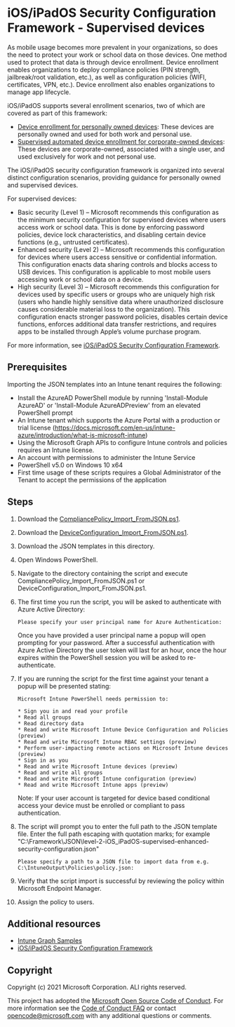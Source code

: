 
# iOS/iPadOS Security Configuration Framework - Supervised devices

As mobile usage becomes more prevalent in your organizations, so does the need to protect your work or school data on those devices. One method used to protect that data is through device enrollment. Device enrollment enables organizations to deploy compliance policies (PIN strength, jailbreak/root validation, etc.), as well as configuration policies (WIFI, certificates, VPN, etc.). Device enrollment also enables organizations to manage app lifecycle.

iOS/iPadOS supports several enrollment scenarios, two of which are covered as part of this framework:

- [Device enrollment for personally owned devices](https://docs.microsoft.com/mem/intune/enrollment/ios-enroll): These devices are personally owned and used for both work and personal use.
- [Supervised automated device enrollment for corporate-owned devices](https://docs.microsoft.com/mem/intune/enrollment/device-enrollment-program-enroll-ios): These devices are corporate-owned, associated with a single user, and used exclusively for work and not personal use.

The iOS/iPadOS security configuration framework is organized into several distinct configuration scenarios, providing guidance for personally owned and supervised devices.

For supervised devices:

- Basic security (Level 1) – Microsoft recommends this configuration as the minimum security configuration for supervised devices where users access work or school data. This is done by enforcing password policies, device lock characteristics, and disabling certain device functions (e.g., untrusted certificates).
- Enhanced security (Level 2) – Microsoft recommends this configuration for devices where users access sensitive or confidential information. This configuration enacts data sharing controls and blocks access to USB devices. This configuration is applicable to most mobile users accessing work or school data on a device.
- High security (Level 3) – Microsoft recommends this configuration for devices used by specific users or groups who are uniquely high risk (users who handle highly sensitive data where unauthorized disclosure causes considerable material loss to the organization). This configuration enacts stronger password policies, disables certain device functions, enforces additional data transfer restrictions, and requires apps to be installed through Apple’s volume purchase program.


For more information, see [iOS/iPadOS Security Configuration Framework](https://docs.microsoft.com/mem/intune/enrollment/ios-ipados-configuration-framework).

## Prerequisites

Importing the JSON templates into an Intune tenant requires the following:

- Install the AzureAD PowerShell module by running 'Install-Module AzureAD' or 'Install-Module AzureADPreview' from an elevated PowerShell prompt
- An Intune tenant which supports the Azure Portal with a production or trial license (https://docs.microsoft.com/en-us/intune-azure/introduction/what-is-microsoft-intune)
- Using the Microsoft Graph APIs to configure Intune controls and policies requires an Intune license.
- An account with permissions to administer the Intune Service
- PowerShell v5.0 on Windows 10 x64
- First time usage of these scripts requires a Global Administrator of the Tenant to accept the permissions of the application

## Steps

1. Download the [CompliancePolicy_Import_FromJSON.ps1](https://github.com/microsoftgraph/powershell-intune-samples/blob/master/CompliancePolicy/CompliancePolicy_Import_FromJSON.ps1).
1. Download the [DeviceConfiguration_Import_FromJSON.ps1](https://github.com/microsoftgraph/powershell-intune-samples/blob/master/DeviceConfiguration/DeviceConfiguration_Import_FromJSON.ps1).
1. Download the JSON templates in this directory.
1. Open Windows PowerShell.
1. Navigate to the directory containing the script and execute CompliancePolicy_Import_FromJSON.ps1 or DeviceConfiguration_Import_FromJSON.ps1.
1. The first time you run the script, you will be asked to authenticate with Azure Active Directory:
    ```
    Please specify your user principal name for Azure Authentication:
    ```
    Once you have provided a user principal name a popup will open prompting for your password. After a successful authentication with Azure Active Directory the user token will last for an hour, once the hour expires within the PowerShell session you will be asked to re-authenticate.

6. If you are running the script for the first time against your tenant a popup will be presented stating:

    ```
    Microsoft Intune PowerShell needs permission to:

    * Sign you in and read your profile
    * Read all groups
    * Read directory data
    * Read and write Microsoft Intune Device Configuration and Policies (preview)
    * Read and write Microsoft Intune RBAC settings (preview)
    * Perform user-impacting remote actions on Microsoft Intune devices (preview)
    * Sign in as you
    * Read and write Microsoft Intune devices (preview)
    * Read and write all groups
    * Read and write Microsoft Intune configuration (preview)
    * Read and write Microsoft Intune apps (preview)
    ```
    Note: If your user account is targeted for device based conditional access your device must be enrolled or compliant to pass authentication.

7. The script will prompt you to enter the full path to the JSON template file. Enter the full path escaping with quotation marks; for example "C:\Framework\JSON\level-2-iOS_iPadOS-supervised-enhanced-security-configuration.json"

    ```
    Please specify a path to a JSON file to import data from e.g. C:\IntuneOutput\Policies\policy.json:
    ```
8. Verify that the script import is successful by reviewing the policy within Microsoft Endpoint Manager.
9. Assign the policy to users.


## Additional resources

- [Intune Graph Samples](https://github.com/microsoftgraph/powershell-intune-samples)
- [iOS/iPadOS Security Configuration Framework](https://docs.microsoft.com/mem/intune/enrollment/ios-ipados-configuration-framework)

## Copyright

Copyright (c) 2021 Microsoft Corporation. ALl rights reserved.

This project has adopted the [Microsoft Open Source Code of Conduct](https://opensource.microsoft.com/codeofconduct/).
For more information see the [Code of Conduct FAQ](https://opensource.microsoft.com/codeofconduct/faq/) or
contact [opencode@microsoft.com](mailto:opencode@microsoft.com) with any additional questions or comments.
